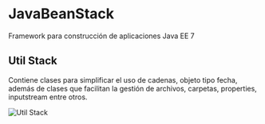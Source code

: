 # JavaBeanStack
Framework para construcción de aplicaciones Java EE 7

## Util Stack ##
Contiene clases para simplificar el uso de cadenas, objeto tipo fecha, además de clases que facilitan la gestión de archivos, carpetas, properties, inputstream entre otros.


![Util Stack](https://github.com/jencisopy/JavaBeanStack/blob/master/core/src/main/resources/images/javabeanstack_util.png)








